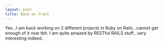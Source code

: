 ```yaml
---
layout: post
title: Back on track
---
```


Yes...I am back working on 2 different projects in Ruby on Rails...cannot get enough of it now tbh. I am quite amazed by RESTful RAILS stuff...very interesting indeed.